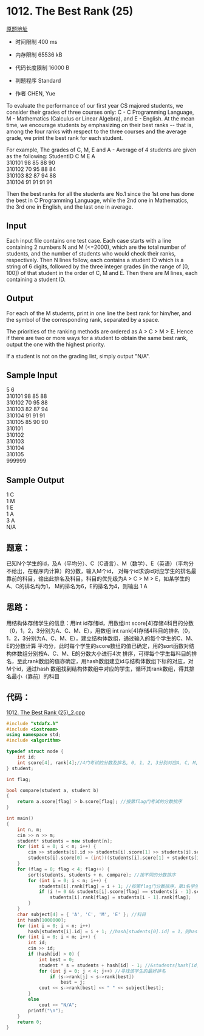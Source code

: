 ﻿# 1012. The Best Rank (25)
[原题地址](https://www.patest.cn/contests/pat-a-practise/1012)
* 时间限制 400 ms

* 内存限制 65536 kB

* 代码长度限制 16000 B

* 判题程序 Standard 

* 作者 CHEN, Yue


To evaluate the performance of our first year CS majored students, we consider their grades of three courses only: 
C - C Programming Language, M - Mathematics (Calculus or Linear Algebra), and E - English. At the mean time, we 
encourage students by emphasizing on their best ranks -- that is, among the four ranks with respect to the three 
courses and the average grade, we print the best rank for each student.

For example, The grades of C, M, E and A - Average of 4 students are given as the following:
StudentID  C  M  E  A  
310101     98 85 88 90  
310102     70 95 88 84  
310103     82 87 94 88  
310104     91 91 91 91  


Then the best ranks for all the students are No.1 since the 1st one has done the best in C Programming Language, 
while the 2nd one in Mathematics, the 3rd one in English, and the last one in average.




## Input

Each input file contains one test case. Each case starts with a line containing 2 numbers N and M (<=2000), 
which are the total number of students, and the number of students who would check their ranks, respectively. 
Then N lines follow, each contains a student ID which is a string of 6 digits, followed by the three integer 
grades (in the range of [0, 100]) of that student in the order of C, M and E. Then there are M lines, each 
containing a student ID.




## Output

For each of the M students, print in one line the best rank for him/her, and the symbol of the corresponding rank, 
separated by a space.

The priorities of the ranking methods are ordered as A > C > M > E. Hence if there are two or more ways for a student 
to obtain the same best rank, output the one with the highest priority.

If a student is not on the grading list, simply output "N/A".




## Sample Input
5 6  
310101 98 85 88  
310102 70 95 88  
310103 82 87 94  
310104 91 91 91  
310105 85 90 90  
310101  
310102  
310103  
310104  
310105  
999999  

## Sample Output
1 C  
1 M  
1 E  
1 A  
3 A  
N/A  



## 题意：

已知N个学生的id，及A（平均分）、C（C语言）、M（数学）、E（英语）（平均分不给出，在程序内计算）的分数，输入M个id，
对每个id求该id对应学生的排名最靠前的科目，输出此排名及科目。科目的优先级为A > C > M > E，如某学生的A、C的排名均为1，
M的排名为6，E的排名为4，则输出 1 A

## 思路：

用结构体存储学生的信息：用int id存储id，用数组int score[4]存储4科目的分数（0，1，2，3分别为A、C、M、E），用数组
int rank[4]存储4科目的排名（0，1，2，3分别为A、C、M、E），建立结构体数组，通过输入的每个学生的C、M、E的分数计算
平均分，此时每个学生的score数组的值已确定，用<algorithm>的sort函数对结构体数组分别按A、C、M、E的分数大小进行4次
排序，可得每个学生每科目的排名，至此rank数组的值亦确定，用hash数组建立id与结构体数组下标的对应，对M个id，通过hash
数组找到结构体数组中对应的学生，循环其rank数组，得其排名最小（靠前）的科目

## 代码：

[1012. The Best Rank (25)_2.cpp](https://github.com/jerrykcode/PAT-Advanced-Level-Practise/blob/master/PAT%20Advanced%20Level%20Practice/1012.%20The%20Best%20Rank%20(25)/1012.%20The%20Best%20Rank%20(25)_2.cpp)

```cpp
#include "stdafx.h"
#include <iostream>
using namespace std;
#include <algorithm>

typedef struct node {
	int id;
	int score[4], rank[4];//4门考试的分数及排名, 0, 1, 2, 3分别对应A, C, M, E
} student;

int flag;

bool compare(student a, student b)
{
	return a.score[flag] > b.score[flag]; //按第flag门考试的分数排序
}

int main()
{
	int n, m;
	cin >> n >> m;
	student* students = new student[n];
	for (int i = 0; i < n; i++) {
		cin >> students[i].id >> students[i].score[1] >> students[i].score[2] >> students[i].score[3];
		students[i].score[0] = (int)((students[i].score[1] + students[i].score[2] + students[i].score[3]) / 3.0 + 0.5);//平均分, +0.5是四舍五入
	}
	for (flag = 0; flag < 4; flag++) {
		sort(students, students + n, compare); //按不同的分数排序
		for (int i = 0; i < n; i++) {
			students[i].rank[flag] = i + 1; //按第flag门分数排序，第i名学生的第flag门考试的排名为i + 1
			if (i != 0 && students[i].score[flag] == students[i - 1].score[flag])
				students[i].rank[flag] = students[i - 1].rank[flag];
		}
	}
	char subject[4] = { 'A', 'C', 'M', 'E' }; //科目
	int hash[1000000];
	for (int i = 0; i < n; i++)
		hash[students[i].id] = i + 1; //hash[students[0].id] = 1，则hash值为0的id不存在
	for (int i = 0; i < m; i++) {
		int id;
		cin >> id;
		if (hash[id] > 0) {
			int best = 0;
			student * s = students + hash[id] - 1; //&students[hash[id] - 1]
			for (int j = 0; j < 4; j++) //寻找该学生的最好排名
				if (s->rank[j] < s->rank[best]) 
					best = j;
			cout << s->rank[best] << " " << subject[best];
		}
		else
			cout << "N/A";
		printf("\n");
	}
    return 0;
}
```
